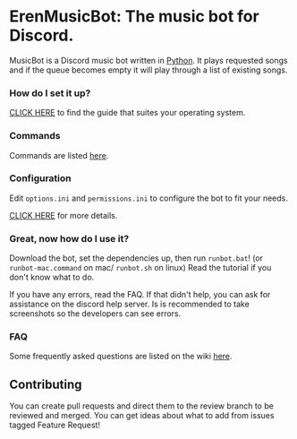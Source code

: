 # ErenMusicBot: The music bot for Discord.

MusicBot is a Discord music bot written in [Python](https://www.python.org "Python homepage"). It plays requested songs and if the queue becomes empty it will play through a list of existing songs.

### How do I set it up?

[CLICK HERE](https://github.com/ErenTD/Eren-s-Music-Bot/wiki) to find the guide that suites your operating system.

### Commands

Commands are listed [here](https://github.com/ErenTD/Eren-s-Music-Bot/wiki/Commands "Commands list").

### Configuration

Edit `options.ini` and `permissions.ini` to configure the bot to fit your needs.

[CLICK HERE](https://github.com/ErenTD/Eren-s-Music-Bot/wiki/Configuration) for more details.

### Great, now how do I use it?
Download the bot, set the dependencies up, then run `runbot.bat`! (or `runbot-mac.command` on mac/ `runbot.sh` on linux)  Read the tutorial if you don't know what to do.

If you have any errors, read the FAQ. If that didn't help, you can ask for assistance on the discord help server. Is is recommended to take screenshots so the developers can see errors.

### FAQ

Some frequently asked questions are listed on the wiki [here](https://github.com/ErenTD/Eren-s-Music-Bot/wiki/FAQ "Wiki").

## Contributing

You can create pull requests and direct them to the review branch to be reviewed and merged.
You can get ideas about what to add from issues tagged Feature Request!
